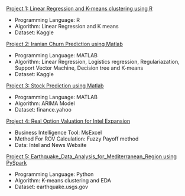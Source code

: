 [Project 1: Linear Regression and K-means clustering using R](https://github.com/Prashant5598/Project_1)
- Programming Language: R
- Algorithm: Linear Regression and K means
- Dataset: Kaggle

[Project 2: Iranian Churn Prediction using Matlab](https://github.com/Prashant5598/Project_2)
- Programming Language: MATLAB
- Algorithm: Linear Regression, Logistics regression, Regulariazation, Support Vector Machine, Decision tree and K-means
- Dataset: Kaggle

[Project 3: Stock Prediction using Matlab](https://github.com/Prashant5598/Project_3)
- Programming Language: MATLAB
- Algorithm: ARIMA Model
- Dataset: finance.yahoo

[Project 4: Real Option Valuation for Intel Expansion](https://github.com/Prashant5598/Project_4)
- Business Intelligence Tool: MsExcel
- Method For ROV Calculation: Fuzzy Payoff method
- Data: Intel and News Website

[Project 5: Earthquake_Data_Analysis_for_Mediterranean_Region using PySpark](https://github.com/Prashant5598/Project_5)
- Programming Language: Python
- Algorithm: K-means clustering and EDA
- Dataset: earthquake.usgs.gov
